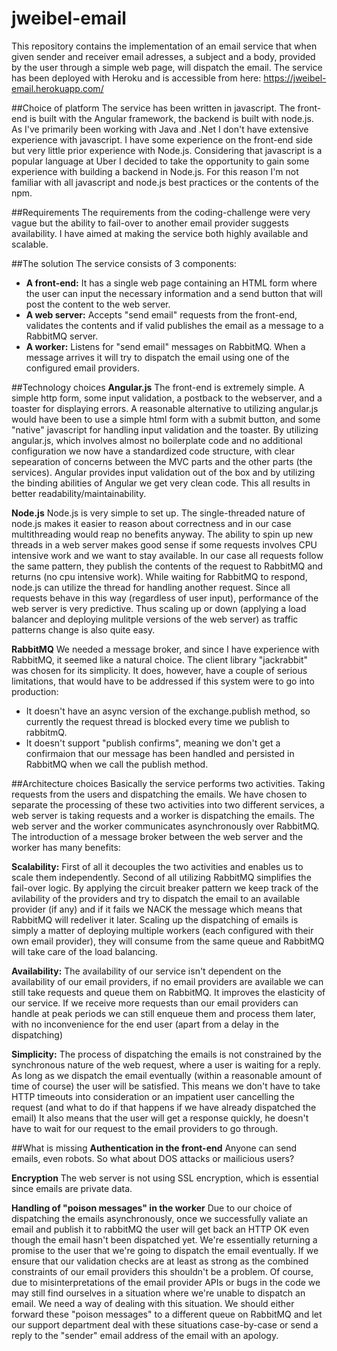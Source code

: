 # jweibel-email

This repository contains the implementation of an email service that when given sender and receiver email adresses, a subject and a body, provided by the user through a simple web page, will dispatch the email.
The service has been deployed with Heroku and is accessible from here: https://jweibel-email.herokuapp.com/

##Choice of platform
The service has been written in javascript. The front-end is built with the Angular framework, the backend is built with node.js.
As I've primarily been working with Java and .Net I don't have extensive experience with javascript. I have some experience on the front-end side but very little prior experience with Node.js.
Considering that javascript is a popular language at Uber I decided to take the opportunity to gain some experience with building a backend in Node.js.
For this reason I'm not familiar with all javascript and node.js best practices or the contents of the npm.

##Requirements
The requirements from the coding-challenge were very vague but the ability to fail-over to another email provider suggests availability.
I have aimed at making the service both highly available and scalable.

##The solution
The service consists of 3 components:

+ **A front-end:** It has a single web page containing an HTML form where the user can input the necessary information and a send button that will post the content to the web server.
+ **A web server:** Accepts "send email" requests from the front-end, validates the contents and if valid publishes the email as a message to a RabbitMQ server.
+ **A worker:** Listens for "send email" messages on RabbitMQ. When a message arrives it will try to dispatch the email using one of the configured email providers.


##Technology choices
**Angular.js**
The front-end is extremely simple. A simple http form, some input validation, a postback to the webserver, and a toaster for displaying errors.
A reasonable alternative to utilizing angular.js would have been to use a simple html form with a submit button, and some "native" javascript for handling input validation and the toaster.
By utilizing angular.js, which involves almost no boilerplate code and no additional configuration we now have a standardized code structure, with clear sepearation of concerns between the MVC parts and 
the other parts (the services). Angular provides input validation out of the box and by utilizing the binding abilities of Angular we get very clean code. 
This all results in better readability/maintainability.

**Node.js**
Node.js is very simple to set up. The single-threaded nature of node.js makes it easier to reason about correctness and in our case multithreading would reap no benefits anyway.
The ability to spin up new threads in a web server makes good sense if some requests involves CPU intensive work and we want to stay available.
In our case all requests follow the same pattern, they publish the contents of the request to RabbitMQ and returns (no cpu intensive work). While waiting for RabbitMQ to respond, node.js can utilize the thread for handling another request. 
Since all requests behave in this way (regardless of user input), performance of the web server is very predictive. Thus scaling up or down (applying a load balancer and deploying mulitple versions of the web server) as traffic patterns change is also quite easy.

**RabbitMQ**
We needed a message broker, and since I have experience with RabbitMQ, it seemed like a natural choice.
The client library "jackrabbit" was chosen for its simplicity.
It does, however, have a couple of serious limitations, that would have to be addressed if this system were to go into production:
+ It doesn't have an async version of the exchange.publish method, so currently the request thread is blocked every time we publish to rabbitmQ.
+ It doesn't support "publish confirms", meaning we don't get a confirmaion that our message has been handled and persisted in RabbitMQ when we call the publish method.

##Architecture choices
Basically the service performs two activities. Taking requests from the users and dispatching the emails.
We have chosen to separate the processing of these two activities into two different services, a web server is taking requests and a worker is dispatching the emails.
The web server and the worker communicates asynchronously over RabbitMQ.
The introduction of a message broker between the web server and the worker has many benefits:

**Scalability:**
First of all it decouples the two activities and enables us to scale them independently.
Second of all utilizing RabbitMQ simplifies the fail-over logic. By applying the circuit breaker pattern we keep track of the avilability of the providers and try to dispatch the email to an available provider (if any) and if it fails we NACK the message which means that RabbitMQ will redeliver it later.
Scaling up the dispatching of emails is simply a matter of deploying multiple workers (each configured with their own email provider), they will consume from the same queue and RabbitMQ will take care of the load balancing.

**Availability:**
The availability of our service isn't dependent on the availability of our email providers, if no email providers are available we can still take requests and queue them on RabbitMQ.
It improves the elasticity of our service. If we receive more requests than our email providers can handle at peak periods we can still enqueue them and process them later, with no inconvenience for the end user (apart from a delay in the dispatching)

**Simplicity:**
The process of dispatching the emails is not constrained by the synchronous nature of the web request, where a user is waiting for a reply. 
As long as we dispatch the email eventually (within a reasonable amount of time of course) the user will be satisfied. 
This means we don't have to take HTTP timeouts into consideration or an impatient user cancelling the request (and what to do if that happens if we have already dispatched the email)
It also means that the user will get a response quickly, he doesn't have to wait for our request to the email providers to go through.

##What is missing
**Authentication in the front-end**
Anyone can send emails, even robots. So what about DOS attacks or mailicious users?

**Encryption**
The web server is not using SSL encryption, which is essential since emails are private data.

**Handling of "poison messages" in the worker**
Due to our choice of dispatching the emails asynchronously, once we successfully valiate an email and publish it to rabbitMQ the user will get back an HTTP OK even though the email hasn't been dispatched yet.
We're essentially returning a promise to the user that we're going to dispatch the email eventually.
If we ensure that our validation checks are at least as strong as the combined constraints of our email providers this shouldn't be a problem.
Of course, due to misinterpretations of the email provider APIs or bugs in the code we may still find ourselves in a situation where we're unable to dispatch an email.
We need a way of dealing with this situation. We should either forward these "poison messages" to a different queue on RabbitMQ and let our support department deal with these situations case-by-case or send a reply to the "sender" email address of the email with an apology.
